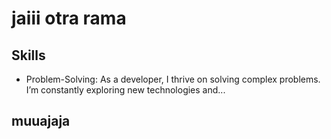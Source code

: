 # jaiii otra rama

## Skills
- Problem-Solving: As a developer, I thrive on solving complex problems. I’m constantly exploring new technologies and...

## muuajaja